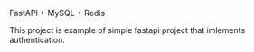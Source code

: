 FastAPI + MySQL + Redis

This project is example of simple fastapi project that imlements authentication.
